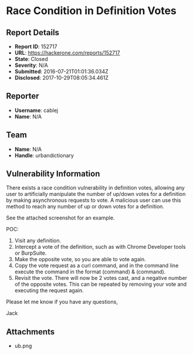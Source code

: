 # Race Condition in Definition Votes

## Report Details
- **Report ID**: 152717
- **URL**: https://hackerone.com/reports/152717
- **State**: Closed
- **Severity**: N/A
- **Submitted**: 2016-07-21T01:01:36.034Z
- **Disclosed**: 2017-10-29T08:05:34.461Z

## Reporter
- **Username**: cablej
- **Name**: N/A

## Team
- **Name**: N/A
- **Handle**: urbandictionary

## Vulnerability Information
There exists a race condition vulnerability in definition votes, allowing any user to artificially manipulate the number of up/down votes for a definition by making asynchronous requests to vote. A malicious user can use this method to reach any number of up or down votes for a definition.

See the attached screenshot for an example.

POC:

1. Visit any definition.
2. Intercept a vote of the definition, such as with Chrome Developer tools or BurpSuite.
3. Make the opposite vote, so you are able to vote again.
4. Copy the vote request as a curl command, and in the command line execute the command in the format (command) & (command).
4. Revisit the vote. There will now be 2 votes cast, and a negative number of the opposite votes. This can be repeated by removing your vote and executing the request again.

Please let me know if you have any questions,

Jack

## Attachments
- ub.png
